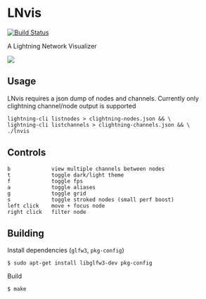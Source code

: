 
# LNvis

[![Build Status](https://travis-ci.org/jb55/lnvis.svg)](https://travis-ci.org/jb55/lnvis)

A Lightning Network Visualizer

<img src="https://jb55.com/s/abe49a248360d41c.png"/>

## Usage

LNvis requires a json dump of nodes and channels. Currently only clightning
channel/node output is supported

    lightning-cli listnodes > clightning-nodes.json && \
    lightning-cli listchannels > clightning-channels.json && \
    ./lnvis
    

## Controls

```
b             view multiple channels between nodes
t             toggle dark/light theme
f             toggle fps
a             toggle aliases
g             toggle grid
s             toggle stroked nodes (small perf boost)
left click    move + focus node
right click   filter node
```

## Building

Install dependencies (`glfw3`, `pkg-config`)

    $ sudo apt-get install libglfw3-dev pkg-config

Build

    $ make
